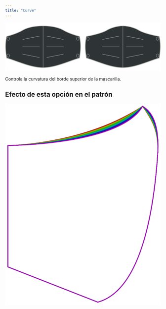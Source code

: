 ```yaml
---
title: "Curve"
---
```


![Opción de curvatura](./curve.svg)

Controla la curvatura del borde superior de la mascarilla.

## Efecto de esta opción en el patrón

![Esta imagen muestra el efecto de esta opción superponiendo varias variantes que tienen un valor diferente para esta opción](florence_curve_sample.svg "Efecto de esta opción en el patrón")
